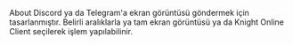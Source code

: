 About
Discord ya da Telegram'a ekran görüntüsü göndermek için tasarlanmıştır. Belirli aralıklarla ya tam ekran görüntüsü ya da Knight Online Client seçilerek işlem yapılabilinir.
